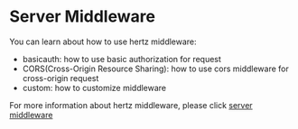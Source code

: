 # Server Middleware
You can learn about how to use hertz middleware:
* basicauth: how to use basic authorization for request
* CORS(Cross-Origin Resource Sharing): how to use cors middleware for cross-origin request
* custom: how to customize middleware  

For more information about hertz middleware, please click [server middleware](https://www.cloudwego.io/zh/docs/hertz/tutorials/basic-feature/middleware/)